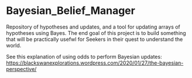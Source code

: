 # Bayesian_Belief_Manager
Repository of hypotheses and updates, and a tool for updating arrays of hypotheses using Bayes. The end goal of this project is to build something that will be practically usefwl for Seekers in their quest to understand the world.

See this explanation of using odds to perform Bayesian updates: https://blackswanexplorations.wordpress.com/2020/01/27/the-bayesian-perspective/
